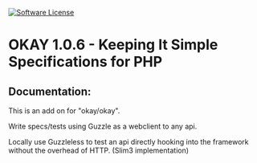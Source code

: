 [![Software License](https://img.shields.io/badge/license-MIT-brightgreen.svg)](LICENSE.md)

# OKAY 1.0.6 -  Keeping It Simple Specifications for PHP
   
## Documentation:
   
This is an add on for "okay/okay". 

Write specs/tests using Guzzle as a webclient to any api.

Locally use Guzzleless to test an api directly hooking into the framework without the overhead of HTTP. (Slim3 implementation)

